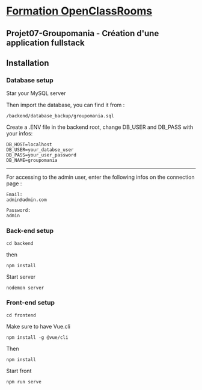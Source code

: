 # [Formation OpenClassRooms](https://openclassrooms.com/fr/paths/185-developpeur-web)
## Projet07-Groupomania - Création d'une application fullstack

## Installation

### Database setup
Star your MySQL server

Then import the database, 
you can find it from :
```
/backend/database_backup/groupomania.sql
```
Create a .ENV file in the backend root, 
change DB_USER and DB_PASS with your infos:
```
DB_HOST=localhost
DB_USER=your_databse_user
DB_PASS=your_user_password
DB_NAME=groupomania
```
----------

For accessing to the admin user, enter the following infos on the connection page :
```
Email:
admin@admin.com

Password:
admin
```

### Back-end setup
```
cd backend
```
then
```
npm install
```
Start server
```
nodemon server
```
### Front-end setup
```
cd frontend
```
Make sure to have Vue.cli
```
npm install -g @vue/cli
```
Then
```
npm install
```
Start front
```
npm run serve
```


